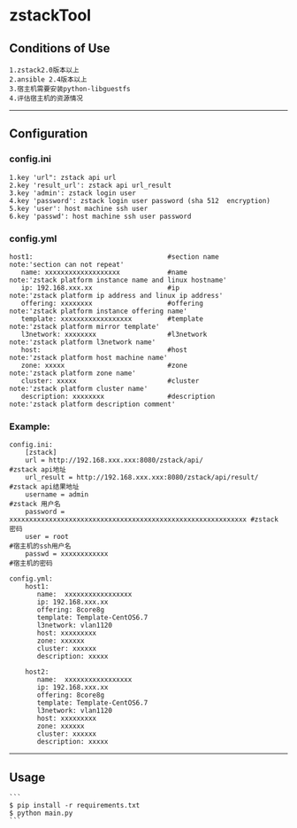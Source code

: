 # zstackTool
## Conditions of Use

    1.zstack2.0版本以上
    2.ansible 2.4版本以上
    3.宿主机需要安装python-libguestfs
    4.评估宿主机的资源情况

---
## Configuration
### config.ini

    1.key 'url": zstack api url
    2.key 'result_url': zstack api url_result
    3.key 'admin': zstack login user
    4.key 'password': zstack login user password (sha 512  encryption)
    5.key 'user': host machine ssh user
    6.key 'passwd': host machine ssh user password

### config.yml
    host1:                                  #section name              note:'section can not repeat'
       name: xxxxxxxxxxxxxxxxxxx            #name                      note:'zstack platform instance name and linux hostname'
       ip: 192.168.xxx.xx                   #ip                        note:'zstack platform ip address and linux ip address'
       offering: xxxxxxxx                   #offering                  note:'zstack platform instance offering name'
       template: xxxxxxxxxxxxxxxxxx         #template                  note:'zstack platform mirror template'
       l3network: xxxxxxxx                  #l3network                 note:'zstack platform l3network name'
       host:                                #host                      note:'zstack platform host machine name'
       zone: xxxxx                          #zone                      note:'zstack platform zone name'
       cluster: xxxxx                       #cluster                   note:'zstack platform cluster name'
       description: xxxxxxxx                #description               note:'zstack platform description comment'

### Example:
    config.ini:
        [zstack]
        url = http://192.168.xxx.xxx:8080/zstack/api/                           #zstack api地址
        url_result = http://192.168.xxx.xxx:8080/zstack/api/result/             #zstack api结果地址
        username = admin                                                        #zstack 用户名
        password = xxxxxxxxxxxxxxxxxxxxxxxxxxxxxxxxxxxxxxxxxxxxxxxxxxxxxxxxxxxx #zstack 密码
        user = root                                                             #宿主机的ssh用户名
        passwd = xxxxxxxxxxxx                                                   #宿主机的密码

    config.yml:
        host1:
           name:  xxxxxxxxxxxxxxxxx
           ip: 192.168.xxx.xx
           offering: 8core8g
           template: Template-CentOS6.7
           l3network: vlan1120
           host: xxxxxxxxx
           zone: xxxxxx
           cluster: xxxxxx
           description: xxxxx

        host2:
           name:  xxxxxxxxxxxxxxxxx
           ip: 192.168.xxx.xx
           offering: 8core8g
           template: Template-CentOS6.7
           l3network: vlan1120
           host: xxxxxxxxx
           zone: xxxxxx
           cluster: xxxxxx
           description: xxxxx

---
## Usage
    ```
    $ pip install -r requirements.txt
    $ python main.py
    ```
